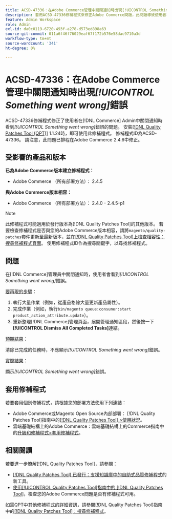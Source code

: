 ```yaml
---
title: ACSD-47336：在Adobe Commerce管理中關閉通知時出現[!UICONTROL Something went wrong]錯誤
description: 套用ACSD-47336修補程式來修正Adobe Commerce問題，此問題導致使用者在 [!DNL Commerce] 管理員中關閉通知時看到[!UICONTROL Something went wrong]錯誤。
feature: Admin Workspace
role: Admin
exl-id: da0c0119-6720-493f-a278-d573ed898a63
source-git-commit: 011a6f46f76029eaf67f172b576e58dac9710a3d
workflow-type: tm+mt
source-wordcount: '341'
ht-degree: 0%

---
```


# ACSD-47336：在Adobe Commerce管理中關閉通知時出現&#x200B;_[!UICONTROL Something went wrong]_&#x200B;錯誤

ACSD-47336修補程式修正了使用者在[!DNL Commerce] Admin中關閉通知時看到&#x200B;_[!UICONTROL Something went wrong]_&#x200B;錯誤的問題。 安裝[[!DNL Quality Patches Tool (QPT)]](https://experienceleague.adobe.com/zh-hant/docs/commerce-operations/tools/quality-patches-tool/quality-patches-tool-to-self-serve-quality-patches) 1.1.24時，即可使用此修補程式。 修補程式ID為ACSD-47336。 請注意，此問題已排程在Adobe Commerce 2.4.6中修正。

## 受影響的產品和版本

**已為Adobe Commerce版本建立修補程式：**

* Adobe Commerce （所有部署方法）： 2.4.5

**與Adobe Commerce版本相容：**

* Adobe Commerce （所有部署方法）： 2.4.0 - 2.4.5-p1

>[!NOTE]
>
>此修補程式可能適用於發行版本為[!DNL Quality Patches Tool]的其他版本。 若要檢查修補程式是否與您的Adobe Commerce版本相容，請將`magento/quality-patches`套件更新至最新版本，並在[[!DNL Quality Patches Tool]上檢查相容性：搜尋修補程式頁面](https://experienceleague.adobe.com/tools/commerce-quality-patches/index.html?lang=zh-Hant)。 使用修補程式ID作為搜尋關鍵字，以尋找修補程式。

## 問題

在[!DNL Commerce]管理員中關閉通知時，使用者會看到&#x200B;_[!UICONTROL Something went wrong]_&#x200B;錯誤。

<u>要再現的步驟</u>：

1. 執行大量作業（例如，從產品格線大量更新產品屬性）。
1. 完成作業（例如，執行`bin/magento queue:consumer:start product_action_attribute.update`）。
1. 重新整理[!DNL Commerce]管理頁面，展開管理通知區段，然後按一下&#x200B;**[!UICONTROL Dismiss All Completed Tasks]**&#x200B;連結。

<u>預期結果</u>：

清除已完成的任務時，不應顯示&#x200B;_[!UICONTROL Something went wrong]_&#x200B;錯誤。

<u>實際結果</u>：

顯示&#x200B;_[!UICONTROL Something went wrong]_&#x200B;錯誤。

## 套用修補程式

若要套用個別修補程式，請根據您的部署方法使用下列連結：

* Adobe Commerce或Magento Open Source內部部署： [!DNL Quality Patches Tool]指南中的[[!DNL Quality Patches Tool] >使用狀況](/help/tools/quality-patches-tool/usage.md)。
* 雲端基礎結構上的Adobe Commerce：雲端基礎結構上的Commerce指南中的[升級和修補程式>套用修補程式](https://experienceleague.adobe.com/docs/commerce-cloud-service/user-guide/develop/upgrade/apply-patches.html?lang=zh-Hant)。

## 相關閱讀

若要進一步瞭解[!DNL Quality Patches Tool]，請參閱：

* [[!DNL Quality Patches Tool] 已發行：支援知識庫中的自助式品質修補程式](https://experienceleague.adobe.com/zh-hant/docs/commerce-operations/tools/quality-patches-tool/quality-patches-tool-to-self-serve-quality-patches)的新工具。
* [使用[!UICONTROL Quality Patches Tool]指南中的 [!DNL Quality Patches Tool]](/help/tools/quality-patches-tool/patches-available-in-qpt/check-patch-for-magento-issue-with-magento-quality-patches.md)，檢查您的Adobe Commerce問題是否有修補程式可用。


如需QPT中其他修補程式的詳細資訊，請參閱[!DNL Quality Patches Tool]指南中的[[!DNL Quality Patches Tool]：搜尋修補程式](https://experienceleague.adobe.com/tools/commerce-quality-patches/index.html?lang=zh-Hant)。
